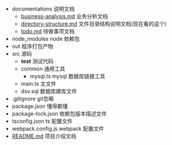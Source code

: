 - documentations 说明文档
  - [business-analysis.md](business-analysis.md) 业务分析文档
  - [directory-structure.md](directory-structure.md) 文件目录结构说明文档(现在看的这个)
  - [todo.md](todo.md) 待做事项文档
- node_modules node 依赖包
- out 程序打包产物
- src 源码
  - __test__ 测试代码
  - common 通用工具
	- mysql.ts mysql 数据库链接工具
  - main.ts 主文件
  - dsv.sql 数据库建库文件
- .gitignore git忽略
- package.json 懂得都懂
- package-lock.json 依赖包版本描述文件
- tsconfig.json ts 配置文件
- webpack.config.js webpack 配置文件
- [README.md](../README.md) 项目介绍文档
